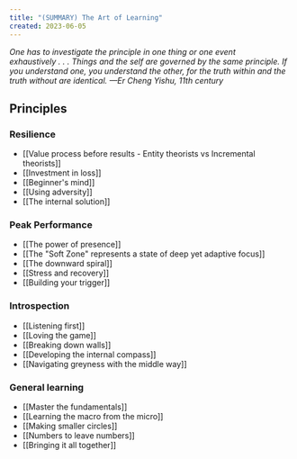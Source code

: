 ```yaml
---
title: "(SUMMARY) The Art of Learning"
created: 2023-06-05
---
```


*One has to investigate the principle in one thing or one event exhaustively . . . Things and the self are governed by the same principle. If you understand one, you understand the other, for the truth within and the truth without are identical. —Er Cheng Yishu, 11th century*

## Principles

### Resilience
- [[Value process before results - Entity theorists vs Incremental theorists]]
- [[Investment in loss]]
- [[Beginner's mind]]
- [[Using adversity]]
- [[The internal solution]]

### Peak Performance
- [[The power of presence]]
- [[The "Soft Zone" represents a state of deep yet adaptive focus]]
- [[The downward spiral]]
- [[Stress and recovery]]
- [[Building your trigger]]

### Introspection
- [[Listening first]]
- [[Loving the game]]
- [[Breaking down walls]]
- [[Developing the internal compass]]
- [[Navigating greyness with the middle way]]

### General learning
- [[Master the fundamentals]]
- [[Learning the macro from the micro]]
- [[Making smaller circles]]
- [[Numbers to leave numbers]]
- [[Bringing it all together]]
